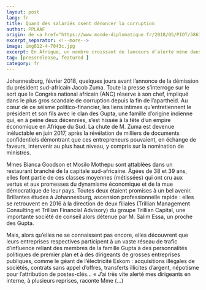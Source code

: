 ```yaml
---
layout: post
lang: fr
title: Quand des salariés osent dénoncer la corruption
author: PPLAAF
origin: de <a href="https://www.monde-diplomatique.fr/2018/05/PIOT/58611" target="_blank">Le Monde diplomatique</a>
excerpt_separator: <!--more-->
image: img012-4-7043c.jpg
excerpt: En Afrique, un nombre croissant de lanceurs d’alerte mène dans l’ombre un périlleux combat pour dénoncer corruption et pratiques illégales. Dans des pays où les autres modes d’expression démocratique (élections transparentes, liberté de la presse) sont grippés ou pervertis, révéler les turpitudes des hommes au pouvoir devient un ultime acte de résistance.
tag: [pressrelease, featured ]
category: fr
---
```



Johannesburg, février 2018, quelques jours avant l’annonce de la démission du président sud-africain Jacob Zuma. Toute la presse s’interroge sur le sort que le Congrès national africain (ANC) réserve à son chef, impliqué dans le plus gros scandale de corruption depuis la fin de l’apartheid. Au cœur de ce séisme politico-financier, les liens intimes qu’entretiennent le président et son fils avec le clan des Gupta, une famille d’origine indienne qui, en à peine deux décennies, s’est hissée à la tête d’un empire économique en Afrique du Sud. La chute de M. Zuma est devenue inéluctable en juin 2017, après la révélation de milliers de documents confidentiels démontrant que ces entrepreneurs pouvaient, en échange de faveurs, intervenir au plus haut niveau, y compris sur la nomination de ministres.

Mmes Bianca Goodson et Mosilo Mothepu sont attablées dans un restaurant branché de la capitale sud-africaine. Âgées de 38 et 39 ans, elles font partie de ces classes moyennes (métissées) qui ont cru aux vertus et aux promesses du dynamisme économique et de la mue démocratique de leur pays. Toutes deux étaient promises à un bel avenir. Brillantes études à Johannesburg, ascension professionnelle rapide : elles se retrouvent en 2016 à la direction de deux filiales (Trillian Management Consulting et Trillian Financial Advisory) du groupe Trillian Capital, une importante société de conseil alors détenue par M. Salim Essa, un proche des Gupta.

Mais, alors qu’elles ne se connaissent pas encore, elles découvrent que leurs entreprises respectives participent à un vaste réseau de trafic d’influence reliant des membres de la famille Gupta à des personnalités politiques de premier plan et à des dirigeants de grosses entreprises publiques, comme le géant de l’électricité Eskom : acquisitions illégales de sociétés, contrats sans appel d’offres, transferts illicites d’argent, népotisme pour l’attribution de postes-clés… « J’ai très vite alerté mes dirigeants en interne, à plusieurs reprises, raconte Mme (...)